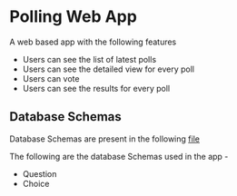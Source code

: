 # Polling Web App

A web based app with the following features
- Users can see the list of latest polls 
- Users can see the detailed view for every poll
- Users can vote 
- Users can see the results for every poll

## Database Schemas
Database Schemas are present in the following [file](https://github.com/RajeevNathani/Polling-Web-App/blob/master/polls/models.py)

The following are the database Schemas used in the app - 
- Question 
- Choice


